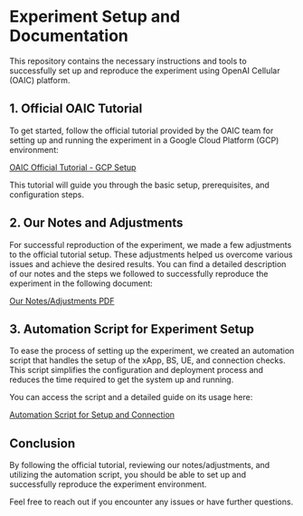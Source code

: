 # Experiment Setup and Documentation

This repository contains the necessary instructions and tools to successfully set up and reproduce the experiment using OpenAI Cellular (OAIC) platform.

## 1. Official OAIC Tutorial

To get started, follow the official tutorial provided by the OAIC team for setting up and running the experiment in a Google Cloud Platform (GCP) environment:

[OAIC Official Tutorial - GCP Setup](https://openaicellular.github.io/oaic/2024_workshop_gcp.html)

This tutorial will guide you through the basic setup, prerequisites, and configuration steps.

## 2. Our Notes and Adjustments

For successful reproduction of the experiment, we made a few adjustments to the official tutorial setup. These adjustments helped us overcome various issues and achieve the desired results. You can find a detailed description of our notes and the steps we followed to successfully reproduce the experiment in the following document:

[Our Notes/Adjustments PDF](https://github.com/Dongming1010/oaic/blob/master/senseORANSetup.pdf)

## 3. Automation Script for Experiment Setup

To ease the process of setting up the experiment, we created an automation script that handles the setup of the xApp, BS, UE, and connection checks. This script simplifies the configuration and deployment process and reduces the time required to get the system up and running.

You can access the script and a detailed guide on its usage here:

[Automation Script for Setup and Connection](https://glen-house-f94.notion.site/Manul-for-set-up-xapp-bs-ue-and-check-connection-using-script-13587ccc96b2800ebc6ef8b2e2a29c25)

## Conclusion

By following the official tutorial, reviewing our notes/adjustments, and utilizing the automation script, you should be able to set up and successfully reproduce the experiment environment.

Feel free to reach out if you encounter any issues or have further questions.

